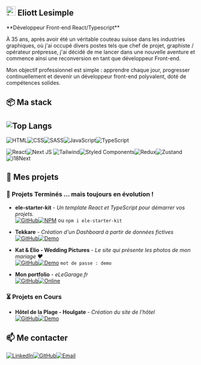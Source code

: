 
<h2><img src="https://elegarage.fr/icon.svg" alt="img" width="25" /> Eliott Lesimple</h2>
**Développeur Front-end React/Typescript**

À 35 ans, après avoir été un véritable couteau suisse dans les industries graphiques, où j'ai occupé divers postes tels que chef de projet, graphiste / opérateur prépresse, j'ai décidé de me lancer dans une nouvelle aventure et commence ainsi une reconversion en tant que développeur Front-end.

Mon objectif professionnel est simple : apprendre chaque jour, progresser continuellement et devenir un développeur front-end polyvalent, doté de compétences solides.

## 📦 Ma stack

## ![Top Langs](https://github-readme-stats.vercel.app/api/top-langs/?username=lesimpleliott&layout=compact&theme=dark)

![HTML](https://img.shields.io/badge/HTML-E34F26?style=for-the-badge&logo=html5&logoColor=white)![CSS](https://img.shields.io/badge/CSS-1572B6?style=for-the-badge&logo=css3&logoColor=white)![SASS](https://img.shields.io/badge/SASS-CC6699?style=for-the-badge&logo=sass&logoColor=white)![JavaScript](https://img.shields.io/badge/JavaScript-F7DF1E?style=for-the-badge&logo=javascript&logoColor=black)![TypeScript](https://img.shields.io/badge/TypeScript-007ACC?style=for-the-badge&logo=typescript&logoColor=white)

![React](https://img.shields.io/badge/React-20232A?style=for-the-badge&logo=react&logoColor=61DAFB)![Next JS](https://img.shields.io/badge/Next.js-000000?style=for-the-badge&logo=nextdotjs&logoColor=white)
![Tailwind](https://img.shields.io/badge/Tailwind%20CSS-38B2AC?style=for-the-badge&logo=tailwindcss&logoColor=white)![Styled Components](https://img.shields.io/badge/Styled%20Components-DB7093?style=for-the-badge&logo=styledcomponents&logoColor=white)![Redux](https://img.shields.io/badge/Redux-764ABC?style=for-the-badge&logo=redux&logoColor=white)![Zustand](https://img.shields.io/badge/Zustand-000000?style=for-the-badge&logo=javascript&logoColor=white)![i18Next](https://img.shields.io/badge/i18Next-007ACC?style=for-the-badge&logo=javascript&logoColor=white)

## 📂 Mes projets

### 🚀 Projets Terminés ... mais toujours en évolution !

- **ele-starter-kit** - _Un template React et TypeScript pour démarrer vos projets._ <br/>
[![GitHub](https://img.shields.io/badge/GitHub-181717?style=for-the-badge&logo=github&logoColor=white)](https://github.com/lesimpleliott/Starter-kit)[![NPM](https://img.shields.io/badge/NPM-CB3837?style=for-the-badge&logo=npm&logoColor=white)](https://www.npmjs.com/package/ele-starter-kit) ou `npm i ele-starter-kit`

- **Tekkare** - _Création d'un Dashboard à partir de données fictives_ <br/>
[![GitHub](https://img.shields.io/badge/GitHub-181717?style=for-the-badge&logo=github&logoColor=white)](https://github.com/lesimpleliott/Tekkare-dashboard)[![Demo](https://img.shields.io/badge/Demo-4A90E2?style=for-the-badge&logo=github&logoColor=white)](https://tekkare.elegarage.fr)

- **Kat & Elio - Wedding Pictures** - _Le site qui présente les photos de mon mariage ♥️_ <br/>
[![GitHub](https://img.shields.io/badge/GitHub-181717?style=for-the-badge&logo=github&logoColor=white)](https://github.com/lesimpleliott/KE-Wedding-Pictures)[![Demo](https://img.shields.io/badge/Demo-4A90E2?style=for-the-badge&logo=github&logoColor=white)](https:/demo.katelio.fr) `mot de passe : demo`

- **Mon portfolio** - _eLeGarage.fr_ <br/>
[![GitHub](https://img.shields.io/badge/GitHub-181717?style=for-the-badge&logo=github&logoColor=white)](https://github.com/lesimpleliott/MyPortfolio)[![Online](https://img.shields.io/badge/Website-4E8C2B?style=for-the-badge&logo=internet-explorer&logoColor=white)](https://elegarage.fr)

### ⏳ Projets en Cours

- **Hôtel de la Plage - Houlgate** - _Création du site de l'hôtel_ <br/>
[![GitHub](https://img.shields.io/badge/GitHub-181717?style=for-the-badge&logo=github&logoColor=white)](https://github.com/lesimpleliott/HDP-Houlgate)[![Demo](https://img.shields.io/badge/Demo-4A90E2?style=for-the-badge&logo=github&logoColor=white)](https://hdp-houlgate.vercel.app/)


## 📫 Me contacter

[![LinkedIn](https://img.shields.io/badge/LinkedIn-0A66C2?style=for-the-badge&logo=linkedin&logoColor=white)](https://www.linkedin.com/in/lesimpleliott/)[![GitHub](https://img.shields.io/badge/GitHub-181717?style=for-the-badge&logo=github&logoColor=white)](https://github.com/lesimpleliott)[![Email](https://img.shields.io/badge/Email-D14836?style=for-the-badge&logo=gmail&logoColor=white)](mailto:eliott@elegarage.fr)

